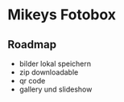 # Mikeys Fotobox

## Roadmap

- bilder lokal speichern
- zip downloadable
- qr code
- gallery und slideshow
